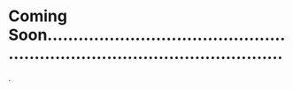 # Coming Soon...................................................................................................
.
